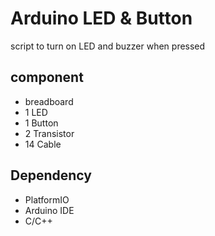 # Arduino LED & Button
script to turn on LED and buzzer when pressed

## component
*    breadboard
*    1 LED
*    1 Button
*    2 Transistor
*    14 Cable

## Dependency
*    PlatformIO
*    Arduino IDE
*    C/C++

